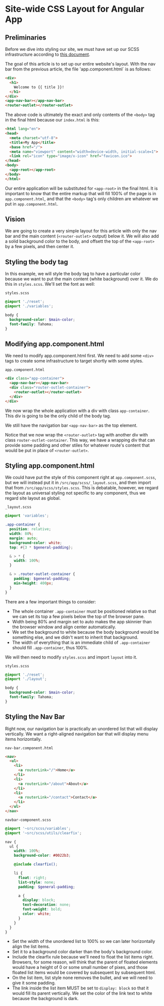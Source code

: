 # Site-wide CSS Layout for Angular App

## Preliminaries

Before we dive into styling our site, we must have set up our SCSS infrastructure according to [this document](scss-infrastructure-in-angular.md).

The goal of this article is to set up our entire website's layout. With the nav bar from the previous article, the file  'app.component.html` is as 
follows:

```html
<div>
  <h1>
    Welcome to {{ title }}!
  </h1>
</div>
<app-nav-bar></app-nav-bar>
<router-outlet></router-outlet>
```

The above code is ultimately the exact and only contents of the `<body>` tag in the final html because our `index.html` is this:

```html
<html lang="en">
<head>
  <meta charset="utf-8">
  <title>My App</title>
  <base href="/">
  <meta name="viewport" content="width=device-width, initial-scale=1">
  <link rel="icon" type="image/x-icon" href="favicon.ico">
</head>
<body>
  <app-root></app-root>
</body>
</html>
```

Our entire application will be substituted for `<app-root>` in the final html. It is important to know that the entire markup that will fill 100%
of the page is in `app.component.html`, and that the `<body>` tag's only children are whatever we put in `app.component.html`.

## Vision
We are going to create a very simple layout for this article with only the nav bar and the main content (`<router-outlet>` output) below it. We will
also add a solid background color to the body, and offsett the top of the `<app-root>` by a few pixels, and then center it.

## Styling the body tag

In this example, we will style the body tag to have a particular color because we want to put the main content (white background) over it. We do this
in `styles.scss`. We'll set the font as well:

`styles.scss`
```scss
@import './reset';
@import './variables';

body {
  background-color: $main-color;
  font-family: Tahoma;
}
```

## Modifying app.component.html

We need to modify app.component.html first. We need to add some `<div>` tags to create some infrastructure to target shortly with some styles.

`app.component.html`
```html
<div class="app-container">
  <app-nav-bar></app-nav-bar>
  <div class="router-outlet-container">
    <router-outlet></router-outlet>
  </div>
</div>
```

We now wrap the whole application with a div with class `app-container`. This div is going to be the only child of the body tag.

We still have the navigation bar `<app-nav-bar>` as the top element.

Notice that we now wrap the `<router-outlet>` tag with another div with class `router-outlet-container`. This way, we have a wrapping div that can
provide some padding and other stiles for whatever route's content that would be put in place of `<router-outlet>`.

## Styling app.component.html

We could have put the style of this component right at `app.component.scss`, but we will instead put it in `/src/app/scss/_layout.scss`, and then
import that from `/src/app/scss/styles.scss`. This is debatable, however, we regard the layout as universal styling not specific to any component,
thus we regard site layout as global.

`_layout.scss`
```scss
@import 'variables';

.app-container {
  position: relative;
  width: 80%;
  margin: auto;
  background-color: white;
  top: #{3 * $general-padding};

  & > * {
    width: 100%;
  }

  & > .router-outlet-container {
    padding: $general-padding;
    min-height: 400px;
  }
}
```

There are a few important things to consider:

* The whole container `.app-container` must be positioned relative so that we can set its top a few pixels below the top of the browser pane.
* Width being 80% and margin set to auto makes the app skinnier than the browser window and align center automatically.
* We set the background to white because the body background would be something else, and we didn't want to inherit that background.
* The width of everything that is an immediate child of `.app-container` should fill `.app-container`, thus 100%.

We will then need to modify `styles.scss` and import `layout` into it. 

`styles.scss`
```scss
@import './reset';
@import './layout';

body {
  background-color: $main-color;
  font-family: Tahoma;
}
```

## Styling the Nav Bar

Right now, our navigation bar is practically an unordered list that will display vertically. We want a right-aligned navigation bar that will display
menu items horizontally.

`nav-bar.component.html`
```html
<nav>
  <ul>
    <li>
      <a routerLink="/">Home</a>
    </li>
    <li>
      <a routerLink="/about">About</a>
    </li>
    <li>
      <a routerLink="/contact">Contact</a>
    </li>
  </ul>
</nav>
```

`navbar-component.scss`
```scss
@import '~src/scss/variables';
@import '~src/scss/utils/clearfix';

nav {
  ul {
    width: 100%;
    background-color: #0022b3;

    @include clearfix();

    li {
      float: right;
      list-style: none;
      padding: $general-padding;

      a {
        display: block;
        text-decoration: none;
        font-weight: bold;
        color: white;                
      }
    }
  }
}
```

* Set the width of the unordered list to 100% so we can later horizontally align the list items.
* Set it to a background color darker than the body's background color.
* Include the clearfix rule because we'll need to float the list items right. Browsers, for some reason, will think that the parent of floated elements
would have a height of 0 or some small number of pixes, and those floated list items would be covered by subsequent by subsequent html.
* On the list item, list style none removes the bullet, and we will need to give it some padding.
* The link inside the list item MUST be set to `display: block` so that it would fill its parent vertically. We set the color of the link text to white
because the background is dark.






